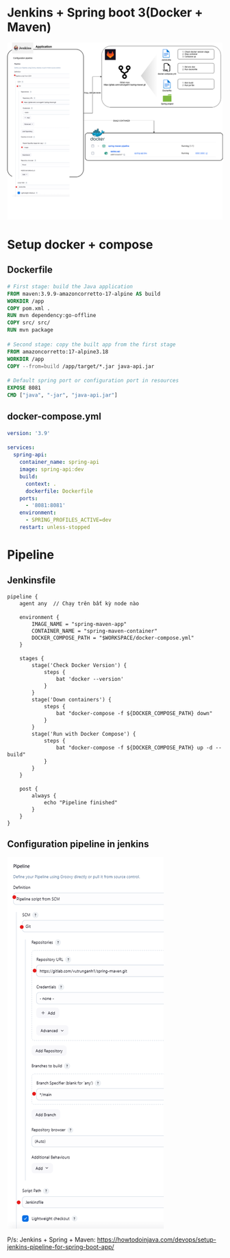 # Jenkins + Spring boot 3(Docker + Maven)
![Jenkins + Spring boot 3](./Jenkins-spring-mvn-docker.drawio.png)

# Setup docker + compose
## Dockerfile
```dockerfile
# First stage: build the Java application
FROM maven:3.9.9-amazoncorretto-17-alpine AS build
WORKDIR /app
COPY pom.xml .
RUN mvn dependency:go-offline
COPY src/ src/
RUN mvn package

# Second stage: copy the built app from the first stage
FROM amazoncorretto:17-alpine3.18
WORKDIR /app
COPY --from=build /app/target/*.jar java-api.jar

# Default spring port or configuration port in resources
EXPOSE 8081
CMD ["java", "-jar", "java-api.jar"]
```

## docker-compose.yml
```yml
version: '3.9'

services:
  spring-api:
    container_name: spring-api
    image: spring-api:dev
    build:
      context: .
      dockerfile: Dockerfile
    ports:
      - '8081:8081'
    environment:
      - SPRING_PROFILES_ACTIVE=dev
    restart: unless-stopped
```

# Pipeline
## Jenkinsfile
```jenkinsfile
pipeline {
    agent any  // Chạy trên bất kỳ node nào

    environment {
        IMAGE_NAME = "spring-maven-app"
        CONTAINER_NAME = "spring-maven-container"
        DOCKER_COMPOSE_PATH = "$WORKSPACE/docker-compose.yml"
    }

    stages {
		stage('Check Docker Version') {
            steps {
                bat 'docker --version'
            }
        }
		stage('Down containers') {
            steps {
                bat "docker-compose -f ${DOCKER_COMPOSE_PATH} down"
            }
        }
        stage('Run with Docker Compose') {
            steps {
                bat "docker-compose -f ${DOCKER_COMPOSE_PATH} up -d --build"
            }
        }
    }

    post {
        always {
            echo "Pipeline finished"
        }
    }
}
```

## Configuration pipeline in jenkins
![alt text](pipeline-configuration.png)

P/s: Jenkins + Spring + Maven: https://howtodoinjava.com/devops/setup-jenkins-pipeline-for-spring-boot-app/